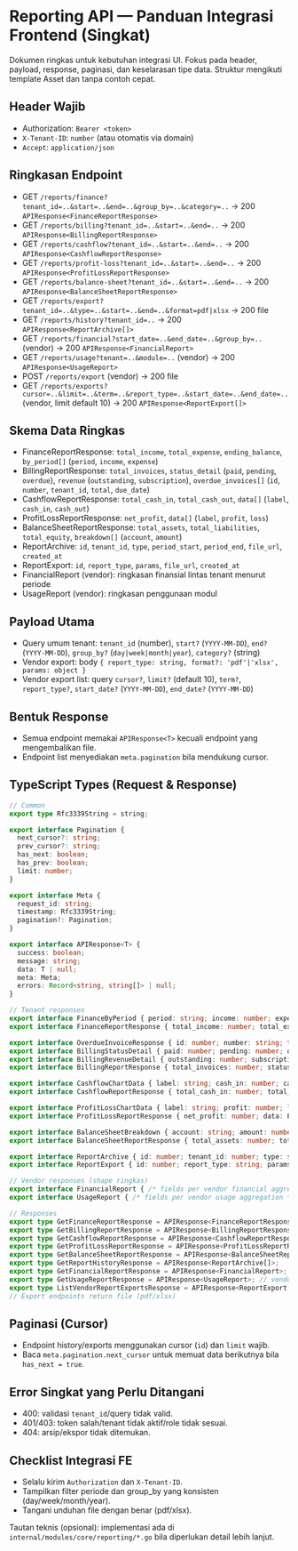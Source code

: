 # Reporting API — Panduan Integrasi Frontend (Singkat)

Dokumen ringkas untuk kebutuhan integrasi UI. Fokus pada header, payload, response, paginasi, dan keselarasan tipe data. Struktur mengikuti template Asset dan tanpa contoh cepat.

## Header Wajib

- Authorization: `Bearer <token>`
- `X-Tenant-ID`: `number` (atau otomatis via domain)
- `Accept`: `application/json`

## Ringkasan Endpoint

- GET `/reports/finance?tenant_id=..&start=..&end=..&group_by=..&category=..` → 200 `APIResponse<FinanceReportResponse>`
- GET `/reports/billing?tenant_id=..&start=..&end=..` → 200 `APIResponse<BillingReportResponse>`
- GET `/reports/cashflow?tenant_id=..&start=..&end=..` → 200 `APIResponse<CashflowReportResponse>`
- GET `/reports/profit-loss?tenant_id=..&start=..&end=..` → 200 `APIResponse<ProfitLossReportResponse>`
- GET `/reports/balance-sheet?tenant_id=..&start=..&end=..` → 200 `APIResponse<BalanceSheetReportResponse>`
- GET `/reports/export?tenant_id=..&type=..&start=..&end=..&format=pdf|xlsx` → 200 file
- GET `/reports/history?tenant_id=..` → 200 `APIResponse<ReportArchive[]>`
- GET `/reports/financial?start_date=..&end_date=..&group_by=..` (vendor) → 200 `APIResponse<FinancialReport>`
- GET `/reports/usage?tenant=..&module=..` (vendor) → 200 `APIResponse<UsageReport>`
- POST `/reports/export` (vendor) → 200 file
- GET `/reports/exports?cursor=..&limit=..&term=..&report_type=..&start_date=..&end_date=..` (vendor, limit default 10) → 200 `APIResponse<ReportExport[]>`

## Skema Data Ringkas

- FinanceReportResponse: `total_income`, `total_expense`, `ending_balance`, `by_period[]` (`period`, `income`, `expense`)
- BillingReportResponse: `total_invoices`, `status_detail` (`paid`, `pending`, `overdue`), `revenue` (`outstanding`, `subscription`), `overdue_invoices[]` (`id`, `number`, `tenant_id`, `total`, `due_date`)
- CashflowReportResponse: `total_cash_in`, `total_cash_out`, `data[]` (`label`, `cash_in`, `cash_out`)
- ProfitLossReportResponse: `net_profit`, `data[]` (`label`, `profit`, `loss`)
- BalanceSheetReportResponse: `total_assets`, `total_liabilities`, `total_equity`, `breakdown[]` (`account`, `amount`)
- ReportArchive: `id`, `tenant_id`, `type`, `period_start`, `period_end`, `file_url`, `created_at`
- ReportExport: `id`, `report_type`, `params`, `file_url`, `created_at`
- FinancialReport (vendor): ringkasan finansial lintas tenant menurut periode
- UsageReport (vendor): ringkasan penggunaan modul

## Payload Utama

- Query umum tenant: `tenant_id` (number), `start?` (`YYYY-MM-DD`), `end?` (`YYYY-MM-DD`), `group_by?` (`day|week|month|year`), `category?` (string)
- Vendor export: body `{ report_type: string, format?: 'pdf'|'xlsx', params: object }`
- Vendor export list: query `cursor?`, `limit?` (default 10), `term?`, `report_type?`, `start_date?` (`YYYY-MM-DD`), `end_date?` (`YYYY-MM-DD`)

## Bentuk Response

- Semua endpoint memakai `APIResponse<T>` kecuali endpoint yang mengembalikan file.
- Endpoint list menyediakan `meta.pagination` bila mendukung cursor.

## TypeScript Types (Request & Response)

```ts
// Common
export type Rfc3339String = string;

export interface Pagination {
  next_cursor?: string;
  prev_cursor?: string;
  has_next: boolean;
  has_prev: boolean;
  limit: number;
}

export interface Meta {
  request_id: string;
  timestamp: Rfc3339String;
  pagination?: Pagination;
}

export interface APIResponse<T> {
  success: boolean;
  message: string;
  data: T | null;
  meta: Meta;
  errors: Record<string, string[]> | null;
}

// Tenant responses
export interface FinanceByPeriod { period: string; income: number; expense: number }
export interface FinanceReportResponse { total_income: number; total_expense: number; ending_balance: number; by_period: FinanceByPeriod[] }

export interface OverdueInvoiceResponse { id: number; number: string; tenant_id: number; total: number; due_date: Rfc3339String }
export interface BillingStatusDetail { paid: number; pending: number; overdue: number }
export interface BillingRevenueDetail { outstanding: number; subscription: number }
export interface BillingReportResponse { total_invoices: number; status_detail: BillingStatusDetail; revenue: BillingRevenueDetail; overdue_invoices: OverdueInvoiceResponse[] }

export interface CashflowChartData { label: string; cash_in: number; cash_out: number }
export interface CashflowReportResponse { total_cash_in: number; total_cash_out: number; data: CashflowChartData[] }

export interface ProfitLossChartData { label: string; profit: number; loss: number }
export interface ProfitLossReportResponse { net_profit: number; data: ProfitLossChartData[] }

export interface BalanceSheetBreakdown { account: string; amount: number }
export interface BalanceSheetReportResponse { total_assets: number; total_liabilities: number; total_equity: number; breakdown: BalanceSheetBreakdown[] }

export interface ReportArchive { id: number; tenant_id: number; type: string; period_start: Rfc3339String; period_end: Rfc3339String; file_url: string; created_at: Rfc3339String }
export interface ReportExport { id: number; report_type: string; params: string; file_url: string; created_at: Rfc3339String }

// Vendor responses (shape ringkas)
export interface FinancialReport { /* fields per vendor financial aggregation */ [k: string]: unknown }
export interface UsageReport { /* fields per vendor usage aggregation */ [k: string]: unknown }

// Responses
export type GetFinanceReportResponse = APIResponse<FinanceReportResponse>;
export type GetBillingReportResponse = APIResponse<BillingReportResponse>;
export type GetCashflowReportResponse = APIResponse<CashflowReportResponse>;
export type GetProfitLossReportResponse = APIResponse<ProfitLossReportResponse>;
export type GetBalanceSheetReportResponse = APIResponse<BalanceSheetReportResponse>;
export type GetReportHistoryResponse = APIResponse<ReportArchive[]>;
export type GetFinancialReportResponse = APIResponse<FinancialReport>; // vendor
export type GetUsageReportResponse = APIResponse<UsageReport>; // vendor
export type ListVendorReportExportsResponse = APIResponse<ReportExport[]>;
// Export endpoints return file (pdf/xlsx)
```

## Paginasi (Cursor)

- Endpoint history/exports menggunakan cursor (`id`) dan `limit` wajib.
- Baca `meta.pagination.next_cursor` untuk memuat data berikutnya bila `has_next = true`.

## Error Singkat yang Perlu Ditangani

- 400: validasi `tenant_id`/query tidak valid.
- 401/403: token salah/tenant tidak aktif/role tidak sesuai.
- 404: arsip/ekspor tidak ditemukan.

## Checklist Integrasi FE

- Selalu kirim `Authorization` dan `X-Tenant-ID`.
- Tampilkan filter periode dan group_by yang konsisten (day/week/month/year).
- Tangani unduhan file dengan benar (pdf/xlsx).

Tautan teknis (opsional): implementasi ada di `internal/modules/core/reporting/*.go` bila diperlukan detail lebih lanjut.

